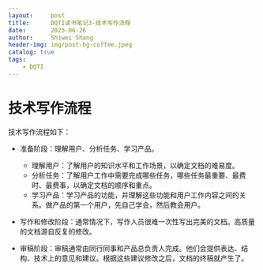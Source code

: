 ```yaml
---
layout:     post
title:      DQTI读书笔记3-技术写作流程
date:       2025-06-26
author:     Shiwei Shang
header-img: img/post-bg-coffee.jpeg
catalog: true
tags:
    - DQTI
---
```

# 技术写作流程
 
技术写作流程如下：
 
- 准备阶段：理解用户、分析任务、学习产品。
    - 理解用户：了解用户的知识水平和工作场景，以确定文档的难易度。
    - 分析任务：了解用户工作中需要完成哪些任务，哪些任务最重要、最费时、最费事，以确定文档的顺序和重点。
    - 学习产品：学习产品的功能，并理解这些功能和用户工作内容之间的关系。做产品的第一个用户，先自己学会，然后教会用户。
 
- 写作和修改阶段：通常情况下，写作人员很难一次性写出完美的文档。高质量的文档源自反复的修改。
 
- 审稿阶段：审稿通常由同行同事和产品总负责人完成。他们会提供表达、结构、技术上的意见和建议。根据这些建议修改之后，文档的终稿就产生了。
